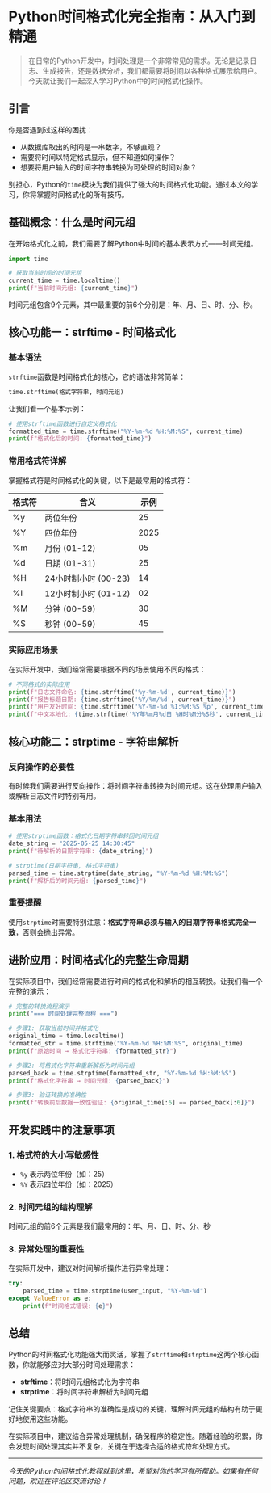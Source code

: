 # Python时间格式化完全指南：从入门到精通

> 在日常的Python开发中，时间处理是一个非常常见的需求。无论是记录日志、生成报告，还是数据分析，我们都需要将时间以各种格式展示给用户。今天就让我们一起深入学习Python中的时间格式化操作。

## 引言

你是否遇到过这样的困扰：
- 从数据库取出的时间是一串数字，不够直观？
- 需要将时间以特定格式显示，但不知道如何操作？
- 想要将用户输入的时间字符串转换为可处理的时间对象？

别担心，Python的`time`模块为我们提供了强大的时间格式化功能。通过本文的学习，你将掌握时间格式化的所有技巧。

## 基础概念：什么是时间元组

在开始格式化之前，我们需要了解Python中时间的基本表示方式——时间元组。

```python
import time

# 获取当前时间的时间元组
current_time = time.localtime()
print(f"当前时间元组: {current_time}")
```

时间元组包含9个元素，其中最重要的前6个分别是：年、月、日、时、分、秒。

## 核心功能一：strftime - 时间格式化

### 基本语法

`strftime`函数是时间格式化的核心，它的语法非常简单：

```python
time.strftime(格式字符串, 时间元组)
```

让我们看一个基本示例：

```python
# 使用strftime函数进行自定义格式化
formatted_time = time.strftime("%Y-%m-%d %H:%M:%S", current_time)
print(f"格式化后的时间: {formatted_time}")
```

### 常用格式符详解

掌握格式符是时间格式化的关键，以下是最常用的格式符：

| 格式符 | 含义 | 示例 |
|--------|------|------|
| %y | 两位年份 | 25 |
| %Y | 四位年份 | 2025 |
| %m | 月份 (01-12) | 05 |
| %d | 日期 (01-31) | 25 |
| %H | 24小时制小时 (00-23) | 14 |
| %I | 12小时制小时 (01-12) | 02 |
| %M | 分钟 (00-59) | 30 |
| %S | 秒钟 (00-59) | 45 |

### 实际应用场景

在实际开发中，我们经常需要根据不同的场景使用不同的格式：

```python
# 不同格式的实际应用
print(f"日志文件命名: {time.strftime('%y-%m-%d', current_time)}")
print(f"报告标题日期: {time.strftime('%Y/%m/%d', current_time)}")
print(f"用户友好时间: {time.strftime('%Y-%m-%d %I:%M:%S %p', current_time)}")
print(f"中文本地化: {time.strftime('%Y年%m月%d日 %H时%M分%S秒', current_time)}")
```

## 核心功能二：strptime - 字符串解析

### 反向操作的必要性

有时候我们需要进行反向操作：将时间字符串转换为时间元组。这在处理用户输入或解析日志文件时特别有用。

### 基本用法

```python
# 使用strptime函数：格式化日期字符串转回时间元组
date_string = "2025-05-25 14:30:45"
print(f"待解析的日期字符串: {date_string}")

# strptime(日期字符串, 格式字符串)
parsed_time = time.strptime(date_string, "%Y-%m-%d %H:%M:%S")
print(f"解析后的时间元组: {parsed_time}")
```

### 重要提醒

使用`strptime`时需要特别注意：**格式字符串必须与输入的日期字符串格式完全一致**，否则会抛出异常。

## 进阶应用：时间格式化的完整生命周期

在实际项目中，我们经常需要进行时间的格式化和解析的相互转换。让我们看一个完整的演示：

```python
# 完整的转换流程演示
print("=== 时间处理完整流程 ===")

# 步骤1: 获取当前时间并格式化
original_time = time.localtime()
formatted_str = time.strftime("%Y-%m-%d %H:%M:%S", original_time)
print(f"原始时间 → 格式化字符串: {formatted_str}")

# 步骤2: 将格式化字符串重新解析为时间元组
parsed_back = time.strptime(formatted_str, "%Y-%m-%d %H:%M:%S")
print(f"格式化字符串 → 时间元组: {parsed_back}")

# 步骤3: 验证转换的准确性
print(f"转换前后数据一致性验证: {original_time[:6] == parsed_back[:6]}")
```

## 开发实践中的注意事项

### 1. 格式符的大小写敏感性
- `%y` 表示两位年份（如：25）
- `%Y` 表示四位年份（如：2025）

### 2. 时间元组的结构理解
时间元组的前6个元素是我们最常用的：年、月、日、时、分、秒

### 3. 异常处理的重要性
在实际开发中，建议对时间解析操作进行异常处理：

```python
try:
    parsed_time = time.strptime(user_input, "%Y-%m-%d")
except ValueError as e:
    print(f"时间格式错误: {e}")
```

## 总结

Python的时间格式化功能强大而灵活，掌握了`strftime`和`strptime`这两个核心函数，你就能够应对大部分时间处理需求：

- **strftime**：将时间元组格式化为字符串
- **strptime**：将时间字符串解析为时间元组

记住关键要点：格式字符串的准确性是成功的关键，理解时间元组的结构有助于更好地使用这些功能。

在实际项目中，建议结合异常处理机制，确保程序的稳定性。随着经验的积累，你会发现时间处理其实并不复杂，关键在于选择合适的格式符和处理方式。

---

*今天的Python时间格式化教程就到这里，希望对你的学习有所帮助。如果有任何问题，欢迎在评论区交流讨论！*
